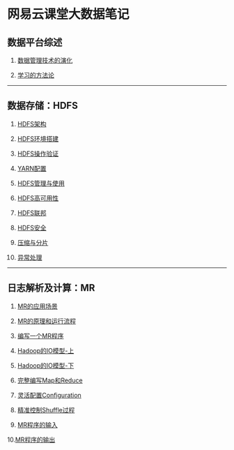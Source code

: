 # 网易云课堂大数据笔记


## 数据平台综述

1. [数据管理技术的演化](https://github.com/jiaoqiyuan/163-bigdate-note/blob/master/%E6%95%B0%E6%8D%AE%E5%B9%B3%E5%8F%B0%E7%BB%BC%E8%BF%B0/%E6%95%B0%E6%8D%AE%E7%AE%A1%E7%90%86%E6%8A%80%E6%9C%AF%E7%9A%84%E6%BC%94%E5%8C%96.md)

2. [学习的方法论](https://github.com/jiaoqiyuan/163-bigdate-note/blob/master/%E6%95%B0%E6%8D%AE%E5%B9%B3%E5%8F%B0%E7%BB%BC%E8%BF%B0/%E5%AD%A6%E4%B9%A0%E7%9A%84%E6%96%B9%E6%B3%95%E8%AE%BA.md)

----

## 数据存储：HDFS

1. [HDFS架构][10]

2. [HDFS环境搭建][1]

3. [HDFS操作验证][2]

4. [YARN配置][3]

5. [HDFS管理与使用][4]

6. [HDFS高可用性][5]

7. [HDFS联邦][6]

8. [HDFS安全][7]

9. [压缩与分片][8]

10. [异常处理][9]

----

## 日志解析及计算：MR

1. [MR的应用场景][11]

2. [MR的原理和运行流程][12]

3. [编写一个MR程序][13]

4. [Hadoop的IO模型-上][14]

5. [Hadoop的IO模型-下][15]

6. [完整编写Map和Reduce][16]

7. [灵活配置Configuration][17]

8. [精准控制Shuffle过程][18]

9. [MR程序的输入][19]

10.[MR程序的输出][20]


[1]: https://github.com/jiaoqiyuan/163-bigdate-note/blob/master/%E6%95%B0%E6%8D%AE%E5%AD%98%E5%82%A8%EF%BC%9AHDFS/HDFS%E7%8E%AF%E5%A2%83%E6%90%AD%E5%BB%BA.md
[2]: https://github.com/jiaoqiyuan/163-bigdate-note/blob/master/%E6%95%B0%E6%8D%AE%E5%AD%98%E5%82%A8%EF%BC%9AHDFS/HDFS%E6%93%8D%E4%BD%9C%E9%AA%8C%E8%AF%81.md
[3]: https://github.com/jiaoqiyuan/163-bigdate-note/blob/master/%E6%95%B0%E6%8D%AE%E5%AD%98%E5%82%A8%EF%BC%9AHDFS/YARN%E9%85%8D%E7%BD%AE.md
[4]: https://github.com/jiaoqiyuan/163-bigdate-note/blob/master/%E6%95%B0%E6%8D%AE%E5%AD%98%E5%82%A8%EF%BC%9AHDFS/HDFS%E7%AE%A1%E7%90%86%E5%92%8C%E4%BD%BF%E7%94%A8.md
[5]: https://github.com/jiaoqiyuan/163-bigdate-note/blob/master/%E6%95%B0%E6%8D%AE%E5%AD%98%E5%82%A8%EF%BC%9AHDFS/HDFS%E9%AB%98%E5%8F%AF%E7%94%A8%E6%80%A7.md
[6]: https://github.com/jiaoqiyuan/163-bigdate-note/blob/master/%E6%95%B0%E6%8D%AE%E5%AD%98%E5%82%A8%EF%BC%9AHDFS/HDFS%E8%81%94%E9%82%A6.md
[7]: https://github.com/jiaoqiyuan/163-bigdate-note/blob/master/%E6%95%B0%E6%8D%AE%E5%AD%98%E5%82%A8%EF%BC%9AHDFS/HDFS%E5%AE%89%E5%85%A8.md
[8]: https://github.com/jiaoqiyuan/163-bigdate-note/blob/master/%E6%95%B0%E6%8D%AE%E5%AD%98%E5%82%A8%EF%BC%9AHDFS/%E5%8E%8B%E7%BC%A9%E4%B8%8E%E5%88%86%E7%89%87.md
[9]: https://github.com/jiaoqiyuan/163-bigdate-note/blob/master/%E6%95%B0%E6%8D%AE%E5%AD%98%E5%82%A8%EF%BC%9AHDFS/%E5%BC%82%E5%B8%B8%E5%A4%84%E7%90%86.md
[10]: https://github.com/jiaoqiyuan/163-bigdate-note/blob/master/%E6%95%B0%E6%8D%AE%E5%AD%98%E5%82%A8%EF%BC%9AHDFS/HDFS%E6%9E%B6%E6%9E%84.md
[11]: https://github.com/jiaoqiyuan/163-bigdate-note/blob/master/%E6%97%A5%E5%BF%97%E8%A7%A3%E6%9E%90%E5%8F%8A%E8%AE%A1%E7%AE%97%EF%BC%9AMR/MR%E7%9A%84%E5%BA%94%E7%94%A8%E5%9C%BA%E6%99%AF.md
[12]: https://github.com/jiaoqiyuan/163-bigdate-note/blob/master/%E6%97%A5%E5%BF%97%E8%A7%A3%E6%9E%90%E5%8F%8A%E8%AE%A1%E7%AE%97%EF%BC%9AMR/MR%E7%9A%84%E5%8E%9F%E7%90%86%E5%92%8C%E8%BF%90%E8%A1%8C%E6%B5%81%E7%A8%8B.md
[13]: https://github.com/jiaoqiyuan/163-bigdate-note/blob/master/%E6%97%A5%E5%BF%97%E8%A7%A3%E6%9E%90%E5%8F%8A%E8%AE%A1%E7%AE%97%EF%BC%9AMR/%E7%BC%96%E5%86%99%E4%B8%80%E4%B8%AAMR%E7%A8%8B%E5%BA%8F/%E7%BC%96%E5%86%99%E4%B8%80%E4%B8%AAMR%E7%A8%8B%E5%BA%8F.md
[14]: https://github.com/jiaoqiyuan/163-bigdate-note/blob/master/%E6%97%A5%E5%BF%97%E8%A7%A3%E6%9E%90%E5%8F%8A%E8%AE%A1%E7%AE%97%EF%BC%9AMR/Hadoop%E7%9A%84IO%E6%A8%A1%E5%9E%8B-%E4%B8%8A/Hadoop%E7%9A%84IO%E6%A8%A1-%E4%B8%8A.md
[15]: https://github.com/jiaoqiyuan/163-bigdate-note/blob/master/%E6%97%A5%E5%BF%97%E8%A7%A3%E6%9E%90%E5%8F%8A%E8%AE%A1%E7%AE%97%EF%BC%9AMR/Hadoop%E7%9A%84IO%E6%A8%A1%E5%9E%8B-%E4%B8%8B/Hadoop%E7%9A%84IO%E6%A8%A1%E5%9E%8B-%E4%B8%8B.md
[16]: https://github.com/jiaoqiyuan/163-bigdate-note/blob/master/%E6%97%A5%E5%BF%97%E8%A7%A3%E6%9E%90%E5%8F%8A%E8%AE%A1%E7%AE%97%EF%BC%9AMR/%E5%AE%8C%E6%95%B4%E7%BC%96%E5%86%99Map%E5%92%8CReduce/%E5%AE%8C%E6%95%B4%E7%BC%96%E5%86%99Map%E5%92%8CReduce.md
[17]: https://github.com/jiaoqiyuan/163-bigdate-note/blob/master/%E6%97%A5%E5%BF%97%E8%A7%A3%E6%9E%90%E5%8F%8A%E8%AE%A1%E7%AE%97%EF%BC%9AMR/%E7%81%B5%E6%B4%BB%E5%BA%94%E7%94%A8Configuration/%E7%81%B5%E6%B4%BB%E5%BA%94%E7%94%A8Configuration.md
[18]: https://github.com/jiaoqiyuan/163-bigdate-note/blob/master/%E6%97%A5%E5%BF%97%E8%A7%A3%E6%9E%90%E5%8F%8A%E8%AE%A1%E7%AE%97%EF%BC%9AMR/%E7%B2%BE%E7%A1%AE%E6%8E%A7%E5%88%B6Shuffle%E8%BF%87%E7%A8%8B/%E7%B2%BE%E7%A1%AE%E6%8E%A7%E5%88%B6Shuffle%E8%BF%87%E7%A8%8B.md
[19]: https://github.com/jiaoqiyuan/163-bigdate-note/blob/master/%E6%97%A5%E5%BF%97%E8%A7%A3%E6%9E%90%E5%8F%8A%E8%AE%A1%E7%AE%97%EF%BC%9AMR/MR%E7%A8%8B%E5%BA%8F%E7%9A%84%E8%BE%93%E5%85%A5/MR%E7%A8%8B%E5%BA%8F%E7%9A%84%E8%BE%93%E5%85%A5.md
[20]: https://github.com/jiaoqiyuan/163-bigdate-note/blob/master/%E6%97%A5%E5%BF%97%E8%A7%A3%E6%9E%90%E5%8F%8A%E8%AE%A1%E7%AE%97%EF%BC%9AMR/MR%E7%A8%8B%E5%BA%8F%E7%9A%84%E8%BE%93%E5%87%BA/MR%E7%A8%8B%E5%BA%8F%E7%9A%84%E8%BE%93%E5%87%BA.md

